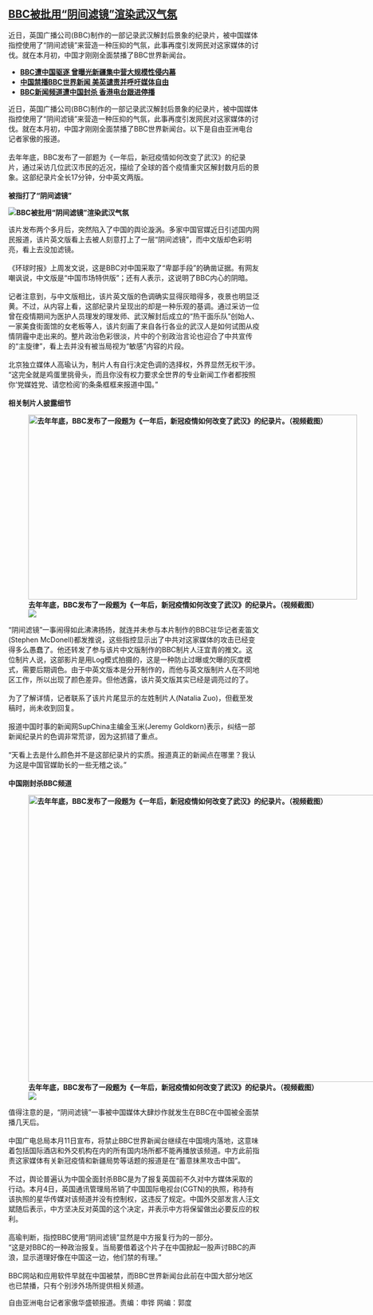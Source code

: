 <!--1614025920000-->
[BBC被批用“阴间滤镜”渲染武汉气氛](https://www.rfa.org/mandarin/yataibaodao/huanjing/hc-02222021142815.html)
------

<p>近日，英国广播公司(BBC)制作的一部记录武汉解封后景象的纪录片，被中国媒体指控使用了“阴间滤镜”来营造一种压抑的气氛，此事再度引发网民对这家媒体的讨伐。就在本月初，中国才刚刚全面禁播了BBC世界新闻台。</p><ul><li><strong><a href="https://www.rfa.org/mandarin/Xinwen/8-02112021124148.html">BBC遭中国驱逐 曾曝光新疆集中营大规模性侵内幕</a></strong></li><li><strong><a href="https://www.rfa.org/mandarin/yataibaodao/huanjing/hc-02222021142815.html/中国禁播BBC世界新闻 美英谴责并呼吁媒体自由">中国禁播BBC世界新闻 美英谴责并呼吁媒体自由</a></strong></li><li><strong><a href="https://www.rfa.org/mandarin/Xinwen/7-02122021112137.html">BBC新闻频道遭中国封杀 香港电台跟进停播</a></strong></li></ul><p>近日，英国广播公司(BBC)制作的一部记录武汉解封后景象的纪录片，被中国媒体指控使用了“阴间滤镜”来营造一种压抑的气氛，此事再度引发网民对这家媒体的讨伐。就在本月初，中国才刚刚全面禁播了BBC世界新闻台。以下是自由亚洲电台记者家傲的报道。<br/><br/>去年年底，BBC发布了一部题为《一年后，新冠疫情如何改变了武汉》的纪录片，通过采访几位武汉市民的近况，描绘了全球的首个疫情重灾区解封数月后的景象。这部纪录片全长17分钟，分中英文两版。<br/><br/><strong>被指打了“阴间滤镜”</strong></p><p></p><p><strong><img alt="BBC被批用“阴间滤镜”渲染武汉气氛" class="image-richtext image-inline captioned" src="https://www.rfa.org/mandarin/yataibaodao/huanjing/hc-02222021142815.html/2a1d-kkciesq7803773.jpg" title="BBC被批用“阴间滤镜”渲染武汉气氛"/></strong></p><p>该片发布两个多月后，突然陷入了中国的舆论漩涡。多家中国官媒近日引述国内网民报道，该片英文版看上去被人刻意打上了一层“阴间滤镜”，而中文版却色彩明亮，看上去没加滤镜。<br/><br/>《环球时报》上周发文说，这是BBC对中国采取了“卑鄙手段”的确凿证据。有网友嘲讽说，中文版是“中国市场特供版”；还有人表示，这说明了BBC内心的阴暗。<br/><br/>记者注意到，与中文版相比，该片英文版的色调确实显得灰暗得多，夜景也明显泛黄。不过，从内容上看，这部纪录片呈现出的却是一种乐观的基调。通过采访一位曾在疫情期间为医护人员理发的理发师、武汉解封后成立的“热干面乐队”创始人、一家美食街面馆的女老板等人，该片刻画了来自各行各业的武汉人是如何试图从疫情阴霾中走出来的。整片政治色彩很淡，片中的个别政治言论也迎合了中共宣传的“主旋律”，看上去并没有被当局视为“敏感”内容的片段。<br/><br/>北京独立媒体人高瑜认为，制片人有自行决定色调的选择权，外界显然无权干涉。<br/>“这完全就是鸡蛋里挑骨头，而且你没有权力要求全世界的专业新闻工作者都按照你‘党媒姓党、请您检阅’的条条框框来报道中国。”<br/><br/><strong>相关制片人披露细节</strong></p><p></p><p><strong><figure class="image-richtext image-inline captioned" style="width:660px;"><img alt="去年年底，BBC发布了一段题为《一年后，新冠疫情如何改变了武汉》的纪录片。（视频截图）" height="371" src="https://www.rfa.org/mandarin/yataibaodao/huanjing/hc-02222021142815.html/111249577_p086k2j8.jpg/@@images/a3c77219-56ae-4548-b78c-e02c235d246b.jpeg" title="2" width="660"/><figcaption class="image-caption">去年年底，BBC发布了一段题为《一年后，新冠疫情如何改变了武汉》的纪录片。（视频截图）</figcaption><small></small><div id="zoomattribute"><a data-caption="去年年底，BBC发布了一段题为《一年后，新冠疫情如何改变了武汉》的纪录片。（视频截图）" data-fancybox="" href="https://www.rfa.org/mandarin/yataibaodao/huanjing/hc-02222021142815.html/111249577_p086k2j8.jpg" id="single_image" title="去年年底，BBC发布了一段题为《一年后，新冠疫情如何改变了武汉》的纪录片。（视频截图）"><img src="/++plone++rfa-resources/img/icon-zoom.png"/></a></div></figure></strong></p><p>“阴间滤镜”一事闹得如此沸沸扬扬，就连并未参与本片制作的BBC驻华记者麦笛文(Stephen McDonell)都发推说，这些指控显示出了中共对这家媒体的攻击已经变得多么愚蠢了。他还转发了参与该片中文版制作的BBC制片人汪宜青的推文。这位制片人说，这部影片是用Log模式拍摄的，这是一种防止过曝或欠曝的灰度模式，需要后期调色。由于中英文版本是分开制作的，而他与英文版制片人在不同地区工作，所以出现了颜色差异。但他透露，该片英文版其实已经是调亮过的了。<br/><br/>为了了解详情，记者联系了该片片尾显示的左姓制片人(Natalia Zuo)，但截至发稿时，尚未收到回复。<br/><br/>报道中国时事的新闻网SupChina主编金玉米(Jeremy Goldkorn)表示，纠结一部新闻纪录片的色调非常荒谬，因为这抓错了重点。<br/><br/>“天看上去是什么颜色并不是这部纪录片的实质。报道真正的新闻点在哪里？我认为这是中国官媒助长的一些无稽之谈。”<br/><br/><strong>中国刚封杀BBC频道</strong></p><p></p><p><strong><figure class="image-richtext image-inline captioned" style="width:1024px;"><img alt="去年年底，BBC发布了一段题为《一年后，新冠疫情如何改变了武汉》的纪录片。（视频截图）" height="576" src="https://www.rfa.org/mandarin/yataibaodao/huanjing/hc-02222021142815.html/p091132p.jpg/@@images/a99170b1-3ce8-441d-a46e-497773832d02.jpeg" title="2" width="1024"/><figcaption class="image-caption">去年年底，BBC发布了一段题为《一年后，新冠疫情如何改变了武汉》的纪录片。（视频截图）</figcaption><small></small><div id="zoomattribute"><a data-caption="去年年底，BBC发布了一段题为《一年后，新冠疫情如何改变了武汉》的纪录片。（视频截图）" data-fancybox="" href="https://www.rfa.org/mandarin/yataibaodao/huanjing/hc-02222021142815.html/p091132p.jpg" id="single_image" title="去年年底，BBC发布了一段题为《一年后，新冠疫情如何改变了武汉》的纪录片。（视频截图）"><img src="/++plone++rfa-resources/img/icon-zoom.png"/></a></div></figure></strong></p><p>值得注意的是，“阴间滤镜”一事被中国媒体大肆炒作就发生在BBC在中国被全面禁播几天后。<br/><br/>中国广电总局本月11日宣布，将禁止BBC世界新闻台继续在中国境内落地，这意味着包括国际酒店和外交机构在内的所有国内场所都不能再播放该频道。中方此前指责这家媒体有关新冠疫情和新疆局势等话题的报道是在“蓄意抹黑攻击中国”。<br/><br/>不过，舆论普遍认为中国全面封杀BBC是为了报复英国前不久对中方媒体采取的行动。本月4日，英国通讯管理局吊销了中国国际电视台(CGTN)的执照，称持有该执照的星华传媒对该频道并没有控制权，这违反了规定。中国外交部发言人汪文斌随后表示，中方坚决反对英国的这个决定，并表示中方将保留做出必要反应的权利。<br/><br/>高瑜判断，指控BBC使用“阴间滤镜”显然是中方报复行为的一部分。<br/>“这是对BBC的一种政治报复。当局要借着这个片子在中国掀起一股声讨BBC的声浪，显示道理好像在中国这一边，他们禁的有理。”<br/><br/>BBC网站和应用软件早就在中国被禁，而BBC世界新闻台此前在中国大部分地区也已禁播，只有个别涉外场所提供相关频道。</p><p></p><p>自由亚洲电台记者家傲华盛顿报道。责编：申铧 网编：郭度</p><p></p><p></p><p></p>
